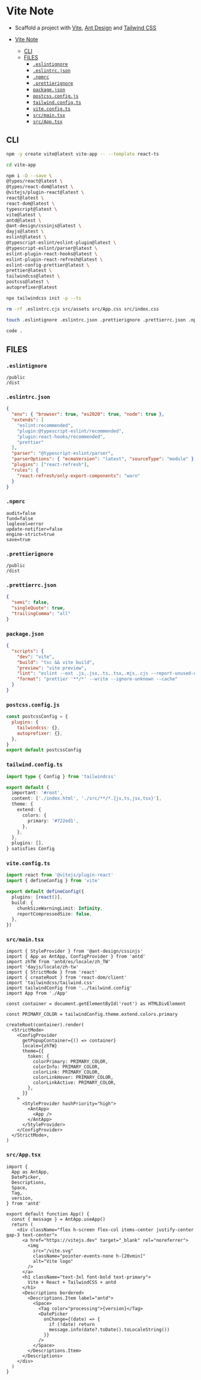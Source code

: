 # Vite Note

- Scaffold a project with [Vite](https://vitejs.dev/), [Ant Design](https://ant.design/) and [Tailwind CSS](https://tailwindcss.com/)

- [Vite Note](#vite-note)
  - [CLI](#cli)
  - [FILES](#files)
    - [`.eslintignore`](#eslintignore)
    - [`.eslintrc.json`](#eslintrcjson)
    - [`.npmrc`](#npmrc)
    - [`.prettierignore`](#prettierignore)
    - [`package.json`](#packagejson)
    - [`postcss.config.js`](#postcssconfigjs)
    - [`tailwind.config.ts`](#tailwindconfigts)
    - [`vite.config.ts`](#viteconfigts)
    - [`src/main.tsx`](#srcmaintsx)
    - [`src/App.tsx`](#srcapptsx)

## CLI

```sh
npm -y create vite@latest vite-app -- --template react-ts
```

```sh
cd vite-app
```

```sh
npm i -D --save \
@types/react@latest \
@types/react-dom@latest \
@vitejs/plugin-react@latest \
react@latest \
react-dom@latest \
typescript@latest \
vite@latest \
antd@latest \
@ant-design/cssinjs@latest \
dayjs@latest \
eslint@latest \
@typescript-eslint/eslint-plugin@latest \
@typescript-eslint/parser@latest \
eslint-plugin-react-hooks@latest \
eslint-plugin-react-refresh@latest \
eslint-config-prettier@latest \
prettier@latest \
tailwindcss@latest \
postcss@latest \
autoprefixer@latest
```

```sh
npx tailwindcss init -p --ts
```

```sh
rm -rf .eslintrc.cjs src/assets src/App.css src/index.css
```

```sh
touch .eslintignore .eslintrc.json .prettierignore .prettierrc.json .npmrc
```

```sh
code .
```

## FILES

### `.eslintignore`

```ignore
/public
/dist
```

### `.eslintrc.json`

```json
{
  "env": { "browser": true, "es2020": true, "node": true },
  "extends": [
    "eslint:recommended",
    "plugin:@typescript-eslint/recommended",
    "plugin:react-hooks/recommended",
    "prettier"
  ],
  "parser": "@typescript-eslint/parser",
  "parserOptions": { "ecmaVersion": "latest", "sourceType": "module" },
  "plugins": ["react-refresh"],
  "rules": {
    "react-refresh/only-export-components": "warn"
  }
}
```

### `.npmrc`

```npmrc
audit=false
fund=false
loglevel=error
update-notifier=false
engine-strict=true
save=true
```

### `.prettierignore`

```ignore
/public
/dist
```

### `.prettierrc.json`

```json
{
  "semi": false,
  "singleQuote": true,
  "trailingComma": "all"
}
```

### `package.json`

```json
{
  "scripts": {
    "dev": "vite",
    "build": "tsc && vite build",
    "preview": "vite preview",
    "lint": "eslint --ext .js,.jsx,.ts,.tsx,.mjs,.cjs --report-unused-disable-directives . && tsc",
    "format": "prettier '**/*' --write --ignore-unknown --cache"
  }
}
```

### `postcss.config.js`

```js
const postcssConfig = {
  plugins: {
    tailwindcss: {},
    autoprefixer: {},
  },
}
export default postcssConfig
```

### `tailwind.config.ts`

```ts
import type { Config } from 'tailwindcss'

export default {
  important: '#root',
  content: ['./index.html', './src/**/*.{js,ts,jsx,tsx}'],
  theme: {
    extend: {
      colors: {
        primary: '#722ed1',
      },
    },
  },
  plugins: [],
} satisfies Config
```

### `vite.config.ts`

```ts
import react from '@vitejs/plugin-react'
import { defineConfig } from 'vite'

export default defineConfig({
  plugins: [react()],
  build: {
    chunkSizeWarningLimit: Infinity,
    reportCompressedSize: false,
  },
})
```

### `src/main.tsx`

```tsx
import { StyleProvider } from '@ant-design/cssinjs'
import { App as AntApp, ConfigProvider } from 'antd'
import zhTW from 'antd/es/locale/zh_TW'
import 'dayjs/locale/zh-tw'
import { StrictMode } from 'react'
import { createRoot } from 'react-dom/client'
import 'tailwindcss/tailwind.css'
import tailwindConfig from '../tailwind.config'
import App from './App'

const container = document.getElementById('root') as HTMLDivElement

const PRIMARY_COLOR = tailwindConfig.theme.extend.colors.primary

createRoot(container).render(
  <StrictMode>
    <ConfigProvider
      getPopupContainer={() => container}
      locale={zhTW}
      theme={{
        token: {
          colorPrimary: PRIMARY_COLOR,
          colorInfo: PRIMARY_COLOR,
          colorLink: PRIMARY_COLOR,
          colorLinkHover: PRIMARY_COLOR,
          colorLinkActive: PRIMARY_COLOR,
        },
      }}
    >
      <StyleProvider hashPriority="high">
        <AntApp>
          <App />
        </AntApp>
      </StyleProvider>
    </ConfigProvider>
  </StrictMode>,
)
```

### `src/App.tsx`

```tsx
import {
  App as AntApp,
  DatePicker,
  Descriptions,
  Space,
  Tag,
  version,
} from 'antd'

export default function App() {
  const { message } = AntApp.useApp()
  return (
    <div className="flex h-screen flex-col items-center justify-center gap-3 text-center">
      <a href="https://vitejs.dev" target="_blank" rel="noreferrer">
        <img
          src="/vite.svg"
          className="pointer-events-none h-[20vmin]"
          alt="Vite logo"
        />
      </a>
      <h1 className="text-3xl font-bold text-primary">
        Vite + React + TailwindCSS + antd
      </h1>
      <Descriptions bordered>
        <Descriptions.Item label="antd">
          <Space>
            <Tag color="processing">{version}</Tag>
            <DatePicker
              onChange={(date) => {
                if (!date) return
                message.info(date?.toDate().toLocaleString())
              }}
            />
          </Space>
        </Descriptions.Item>
      </Descriptions>
    </div>
  )
}
```
